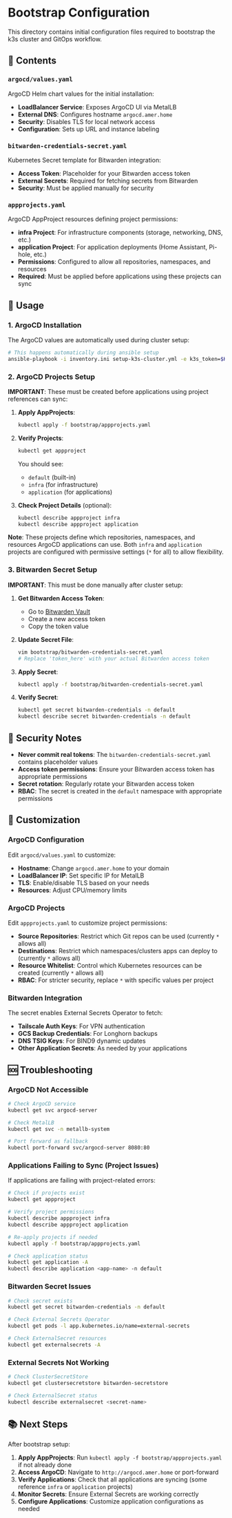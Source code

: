 # Bootstrap Configuration

This directory contains initial configuration files required to bootstrap the k3s cluster and GitOps workflow.

## 📁 Contents

### `argocd/values.yaml`
ArgoCD Helm chart values for the initial installation:
- **LoadBalancer Service**: Exposes ArgoCD UI via MetalLB
- **External DNS**: Configures hostname `argocd.amer.home`
- **Security**: Disables TLS for local network access
- **Configuration**: Sets up URL and instance labeling

### `bitwarden-credentials-secret.yaml`
Kubernetes Secret template for Bitwarden integration:
- **Access Token**: Placeholder for your Bitwarden access token
- **External Secrets**: Required for fetching secrets from Bitwarden
- **Security**: Must be applied manually for security

### `appprojects.yaml`
ArgoCD AppProject resources defining project permissions:
- **infra Project**: For infrastructure components (storage, networking, DNS, etc.)
- **application Project**: For application deployments (Home Assistant, Pi-hole, etc.)
- **Permissions**: Configured to allow all repositories, namespaces, and resources
- **Required**: Must be applied before applications using these projects can sync

## 🚀 Usage

### 1. ArgoCD Installation
The ArgoCD values are automatically used during cluster setup:
```bash
# This happens automatically during ansible setup
ansible-playbook -i inventory.ini setup-k3s-cluster.yml -e k3s_token=$K3S_TOKEN
```

### 2. ArgoCD Projects Setup
**IMPORTANT**: These must be created before applications using project references can sync:

1. **Apply AppProjects**:
   ```bash
   kubectl apply -f bootstrap/appprojects.yaml
   ```

2. **Verify Projects**:
   ```bash
   kubectl get appproject
   ```
   
   You should see:
   - `default` (built-in)
   - `infra` (for infrastructure)
   - `application` (for applications)

3. **Check Project Details** (optional):
   ```bash
   kubectl describe appproject infra
   kubectl describe appproject application
   ```

**Note**: These projects define which repositories, namespaces, and resources ArgoCD applications can use. Both `infra` and `application` projects are configured with permissive settings (`*` for all) to allow flexibility.

### 3. Bitwarden Secret Setup
**IMPORTANT**: This must be done manually after cluster setup:

1. **Get Bitwarden Access Token**:
   - Go to [Bitwarden Vault](https://vault.bitwarden.com/#/sm/a9b83b36-d37e-4532-88a4-b36f00df7f3d/projects/6353f589-39c0-45f2-9e9c-b36f00e0c282/secrets)
   - Create a new access token
   - Copy the token value

2. **Update Secret File**:
   ```bash
   vim bootstrap/bitwarden-credentials-secret.yaml
   # Replace 'token_here' with your actual Bitwarden access token
   ```

3. **Apply Secret**:
   ```bash
   kubectl apply -f bootstrap/bitwarden-credentials-secret.yaml
   ```

4. **Verify Secret**:
   ```bash
   kubectl get secret bitwarden-credentials -n default
   kubectl describe secret bitwarden-credentials -n default
   ```

## 🔐 Security Notes

- **Never commit real tokens**: The `bitwarden-credentials-secret.yaml` contains placeholder values
- **Access token permissions**: Ensure your Bitwarden access token has appropriate permissions
- **Secret rotation**: Regularly rotate your Bitwarden access token
- **RBAC**: The secret is created in the `default` namespace with appropriate permissions

## 🔧 Customization

### ArgoCD Configuration
Edit `argocd/values.yaml` to customize:
- **Hostname**: Change `argocd.amer.home` to your domain
- **LoadBalancer IP**: Set specific IP for MetalLB
- **TLS**: Enable/disable TLS based on your needs
- **Resources**: Adjust CPU/memory limits

### ArgoCD Projects
Edit `appprojects.yaml` to customize project permissions:
- **Source Repositories**: Restrict which Git repos can be used (currently `*` allows all)
- **Destinations**: Restrict which namespaces/clusters apps can deploy to (currently `*` allows all)
- **Resource Whitelist**: Control which Kubernetes resources can be created (currently `*` allows all)
- **RBAC**: For stricter security, replace `*` with specific values per project

### Bitwarden Integration
The secret enables External Secrets Operator to fetch:
- **Tailscale Auth Keys**: For VPN authentication
- **GCS Backup Credentials**: For Longhorn backups
- **DNS TSIG Keys**: For BIND9 dynamic updates
- **Other Application Secrets**: As needed by your applications

## 🆘 Troubleshooting

### ArgoCD Not Accessible
```bash
# Check ArgoCD service
kubectl get svc argocd-server

# Check MetalLB
kubectl get svc -n metallb-system

# Port forward as fallback
kubectl port-forward svc/argocd-server 8080:80
```

### Applications Failing to Sync (Project Issues)
If applications are failing with project-related errors:
```bash
# Check if projects exist
kubectl get appproject

# Verify project permissions
kubectl describe appproject infra
kubectl describe appproject application

# Re-apply projects if needed
kubectl apply -f bootstrap/appprojects.yaml

# Check application status
kubectl get application -A
kubectl describe application <app-name> -n default
```

### Bitwarden Secret Issues
```bash
# Check secret exists
kubectl get secret bitwarden-credentials -n default

# Check External Secrets Operator
kubectl get pods -l app.kubernetes.io/name=external-secrets

# Check ExternalSecret resources
kubectl get externalsecrets -A
```

### External Secrets Not Working
```bash
# Check ClusterSecretStore
kubectl get clustersecretstore bitwarden-secretstore

# Check ExternalSecret status
kubectl describe externalsecret <secret-name>
```

## 📚 Next Steps

After bootstrap setup:
1. **Apply AppProjects**: Run `kubectl apply -f bootstrap/appprojects.yaml` if not already done
2. **Access ArgoCD**: Navigate to `http://argocd.amer.home` or port-forward
3. **Verify Applications**: Check that all applications are syncing (some reference `infra` or `application` projects)
4. **Monitor Secrets**: Ensure External Secrets are working correctly
5. **Configure Applications**: Customize application configurations as needed
